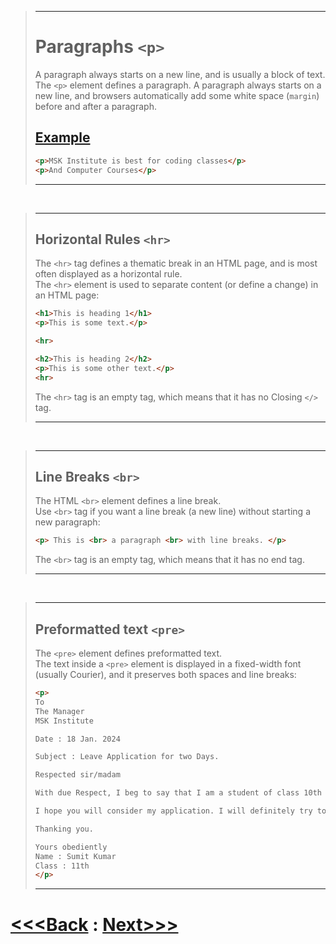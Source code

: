 >___
># Paragraphs `<p>` 
>
>A paragraph always starts on a new line, and is usually a block of text. <br>
>The `<p>` element defines a paragraph. A paragraph always starts on a new line, and browsers automatically add some white space (`margin`) before and after a paragraph.
>
>## [Example](paragraph.html)
>```html
><p>MSK Institute is best for coding classes</p>
><p>And Computer Courses</p>
>```
>___

<br>

>___
>## Horizontal Rules `<hr>`
>The `<hr>` tag defines a thematic break in an HTML page, and is most often displayed as a horizontal rule. <br>
>The `<hr>` element is used to separate content (or define a change) in an HTML page:
>
>```html
><h1>This is heading 1</h1>
><p>This is some text.</p>
>
><hr>
>
><h2>This is heading 2</h2>
><p>This is some other text.</p>
><hr>
>```
>The `<hr>` tag is an empty tag, which means that it has no Closing `</>` tag.
>___

<br>

>___
>## Line Breaks `<br>`
>The HTML `<br>` element defines a line break. <br>
>Use `<br>` tag if you want a line break (a new line) without starting a new paragraph:
>```html
><p> This is <br> a paragraph <br> with line breaks. </p>
>```
>The `<br>` tag is an empty tag, which means that it has no end tag.
>___

<br>

>___
>## Preformatted text `<pre>` 
>The `<pre>` element defines preformatted text. <br>
>The text inside a `<pre>` element is displayed in a fixed-width font (usually Courier), and it preserves both spaces and line breaks:
>
>```html
><p>
>To
>The Manager
>MSK Institute
>
>Date : 18 Jan. 2024
>
>Subject : Leave Application for two Days.
>
>Respected sir/madam
>
>With due Respect, I beg to say that I am a student of class 10th in your school. I am not feeling well today and also have some weakness. Hence I request you to please grant me two days leave.
>
>I hope you will consider my application. I will definitely try to remain present after 2 days.
>
>Thanking you.
>
>Yours obediently
>Name : Sumit Kumar
>Class : 11th
></p>
>```
>___

# [<<<Back](./01_heading.md) : [Next>>>](../06_Text_Formatting/Text_Formatting.md)